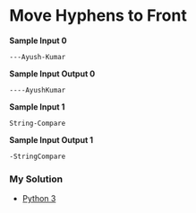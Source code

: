 # Move Hyphens to Front

**Sample Input 0**
```
---Ayush-Kumar
```

**Sample Input Output 0**
```
----AyushKumar
```

**Sample Input 1**
```
String-Compare
```

**Sample Input Output 1**
```
-StringCompare
```

### My Solution

- [Python 3](python3.py)